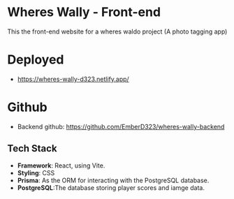 # Wheres Wally - Front-end

This the front-end website for a wheres waldo project (A photo tagging app)

# Deployed
- https://wheres-wally-d323.netlify.app/
# Github
- Backend github: https://github.com/EmberD323/wheres-wally-backend

## Tech Stack

- **Framework**: React, using Vite.
- **Styling**: CSS
- **Prisma**: As the ORM for interacting with the PostgreSQL database.
- **PostgreSQL**:The database storing player scores and iamge data.

